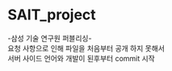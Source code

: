 # SAIT_project
-삼성 기술 연구원 퍼블리싱- <br>
요청 사항으로 인해 파일을 처음부터 공개 하지 못해서 <br>
서버 사이드 언어와 개발이 된후부터 commit 시작
